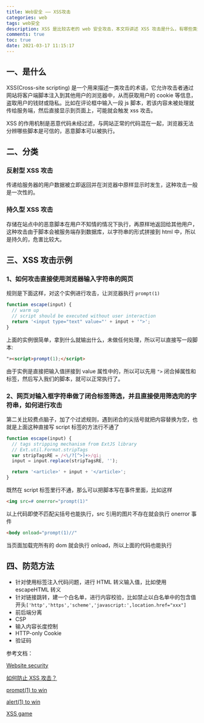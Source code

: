 ```yaml
---
title: Web安全 —— XSS攻击
categories: web
tags: web安全
description: XSS 是比较古老的 web 安全攻击，本文将讲述 XSS 攻击是什么，有哪些类型以及如何进行 XSS 攻击
comments: true
toc: true
date: 2021-03-17 11:15:17
---
```

## 一、是什么

XSS(Cross-site scripting) 是一个用来描述一类攻击的术语，它允许攻击者通过网站将客户端脚本注入到其他用户的浏览器中，从而获取用户的 cookie 等信息，盗取用户的钱财或隐私。比如在评论框中输入一段 js 脚本，若该内容未被处理就传给服务端，然后直接显示到页面上，可能就会触发 xss 攻击。

XSS 的作用机制是恶意代码未经过滤，与网站正常的代码混在一起，浏览器无法分辨哪些脚本是可信的，恶意脚本可以被执行。

## 二、分类

### 反射型 XSS 攻击

传递给服务器的用户数据被立即返回并在浏览器中原样显示时发生，这种攻击一般是一次性的。

### 持久型 XSS 攻击

存储在站点中的恶意脚本在用户不知情的情况下执行，再原样地返回给其他用户，这种攻击由于脚本会被服务端存到数据库，以字符串的形式拼接到 html 中，所以是持久的，危害比较大。

## 三、XSS 攻击示例

### 1、如何攻击直接使用浏览器输入字符串的网页

规则是下面这样，对这个实例进行攻击，让浏览器执行 `prompt(1)`

```js
function escape(input) {
  // warm up
  // script should be executed without user interaction
  return '<input type="text" value="' + input + '">';
}
```

上面的实例很简单，拿到什么就输出什么，未做任何处理，所以可以直接写一段脚本:

```html
"><script>prompt(1);</script>
```

由于实例是直接把输入值拼接到 value 属性中的，所以可以先用 `">` 闭合掉属性和标签，然后写入我们的脚本，就可以正常执行了。

### 2、网页对输入框字符串做了闭合标签筛选，并且直接使用筛选完的字符串，如何进行攻击

第二关比较费点脑子，加了个过滤规则，遇到闭合的尖括号就把内容替换为空，也就是上面这种直接写 script 标签的方法行不通了

```js
function escape(input) {
  // tags stripping mechanism from ExtJS library
  // Ext.util.Format.stripTags
  var stripTagsRE = /<\/?[^>]+>/gi;
  input = input.replace(stripTagsRE, '');

  return '<article>' + input + '</article>';
}
```

既然在 script 标签里行不通，那么可以把脚本写在事件里面，比如这样

```html
<img src=# onerror="prompt(1)"
```

以上代码即使不匹配尖括号也能执行，src 引用的图片不存在就会执行 onerror 事件

```html
<body onload="prompt(1)//"
```

当页面加载完所有的 dom 就会执行 onload，所以上面的代码也能执行

## 四、防范方法

- 针对使用标签注入代码问题，进行 HTML 转义输入值，比如使用 escapeHTML 转义
- 针对链接跳转，建一个白名单，进行内容校验，比如禁止以白名单中的包含值开头`['http','https','scheme','javascript:',location.href="xxx"]`
- 前后端分离
- CSP
- 输入内容长度控制
- HTTP-only Cookie
- 验证码

参考文档：

[Website security](https://developer.mozilla.org/en-US/docs/Learn/Server-side/First_steps/Website_security)

[如何防止 XSS 攻击？](https://tech.meituan.com/2018/09/27/fe-security.html)

[prompt(1) to win](http://prompt.ml/0)

[alert(1) to win](https://alf.nu/alert1)

[XSS game](https://xss-game.appspot.com/)